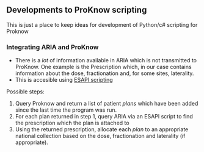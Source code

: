 
## Developments to ProKnow scripting

This is just a place to keep ideas for development of Python/c# scripting for Proknow 

### Integrating ARIA and ProKnow
   - There is a _lot_ of information available in ARIA which is not transmitted to ProKnow. One example is the Prescription which, in our case contains information about the dose, fractionation and, for some sites, laterality.
   - This is accesible using [ESAPI scripting](../../esapi/README.md)

Possible steps:

1. Query Proknow and return a list of patient _plans_ which have been added since the last time the program was run.
2.  For each plan returned in step 1, query ARIA via an ESAPI script to find the prescription which the plan is attached to
3.  Using the returned prescription, allocate each _plan_ to an appropriate national collection based on the dose, fractionation and laterality (if appropriate).

